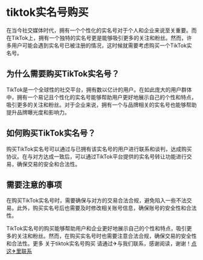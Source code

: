 # tiktok实名号购买

在当今社交媒体时代，拥有一个个性化的实名号对于个人和企业来说至关重要。而在TikTok上，拥有一个独特的实名号更是能够吸引更多的关注和粉丝。然而，许多用户可能会遇到实名号已被注册的情况，这时候就需要考虑购买一个TikTok实名号。

## 为什么需要购买TikTok实名号？

TikTok是一个全球性的社交平台，拥有数以亿计的用户。在如此庞大的用户群体中，拥有一个易记且个性化的实名号能够帮助用户更好地展示自己的个性和特点，吸引更多的关注和粉丝。对于企业来说，拥有一个与品牌相关的实名号也能够帮助提升品牌曝光度和影响力。

## 如何购买TikTok实名号？

购买TikTok实名号可以通过与已拥有该实名号的用户进行联系和谈判，达成购买协议。在与对方达成一致后，可以通过TikTok平台提供的实名号转让功能进行交易，确保交易的安全和合法性。

## 需要注意的事项

在购买TikTok实名号时，需要确保与对方的交易合法合规，避免陷入一些不法交易。此外，购买实名号后也需要及时修改相关账号信息，确保账号的安全性和合法性。

TikTok实名号的购买能够帮助用户和企业更好地展示自己的个性和特点，吸引更多的关注和粉丝。然而，在购买实名号时也需要注意合法合规，确保交易的安全性和合法性。更多 关于tiktok实名号购买 请通过✈与我们联系，感谢阅读，谢谢！[点这✈里联系](https://w.k02.cc)